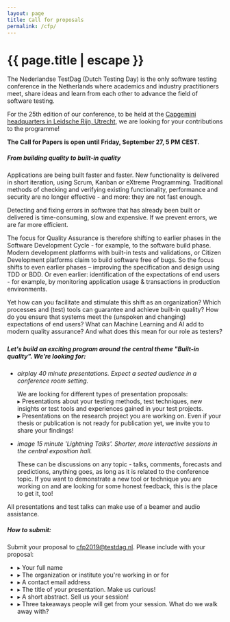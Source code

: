 ```yaml
---
layout: page
title: Call for proposals
permalink: /cfp/
---
```


<h1 class="page-title">{{ page.title | escape }}</h1>

<p>The Nederlandse TestDag (Dutch Testing Day) is the only software testing conference in the Netherlands where academics and industry practitioners meet, share ideas and learn from each other to advance the field of software testing.</p>

For the 25th edition of our conference, to be held at the [Capgemini headquarters in Leidsche Rijn, Utrecht](/location), we are looking for your contributions to the programme! 

<p><b>The Call for Papers is open until Friday, September 27, 5 PM CEST.</b></p>

<h5>From building quality to built-in quality</h5>
<p>Applications are being built faster and faster. New functionality is delivered in short iteration, using Scrum, Kanban or eXtreme Programming. Traditional methods of checking and verifying existing functionality, performance and security are no longer effective - and more: they are not fast enough.</p>
<p>Detecting and fixing errors in software that has already been built or delivered is time-consuming, slow and expensive. If we prevent errors, we are far more efficient.</p>
<p>The focus for Quality Assurance is therefore shifting to earlier phases in the Software Development Cycle - for example, to the software build phase. Modern development platforms with built-in tests and validations, or Citizen Development platforms claim to build software free of bugs. So the focus shifts to even earlier phases – improving the specification and design using TDD or BDD. Or even earlier: identification of the expectations of end users - for example, by monitoring application usage & transactions in production environments.</p>
<p>Yet how can you facilitate and stimulate this shift as an organization? Which processes and (test) tools can guarantee and achieve built-in quality? How do you ensure that systems meet the (unspoken and changing) expectations of end users? What can Machine Learning and AI add to modern quality assurance? And what does this mean for our role as testers?</p>

<h5>

<h5>Let's build an exciting program around the central theme "Built-in quality". We're looking for:</h5>

<ul class="collection">
  <li class="collection-item avatar">
    <i class="material-icons circle light-green">airplay</i>
    <span class="title"><i>40 minute presentations. Expect a seated audience in a conference room setting.</i></span> <br/>
      <p>We are looking for different types of presentation proposals: <br/>
        &#9656; Presentations about your testing methods, test techniques, new insights or test tools and experiences gained in your test projects.<br/>
        &#9656; Presentations on the research project you are working on. Even if your thesis or publication is not ready for publication yet, we invite you to share your findings!<br/>
      </p>
  </li>
  <li class="collection-item avatar">
    <i class="material-icons circle light-green">image</i>
    <span class="title"><i>15 minute 'Lightning Talks'. Shorter, more interactive sessions in the central exposition hall.</i></span>
    <p>These can be discussions on any topic - talks, comments, forecasts and predictions, anything goes, as long as it is related to the conference topic. If you want to demonstrate a new tool or technique you are working on and are looking for some honest feedback, this is the place to get it, too!</p>
  </li>
</ul>

All presentations and test talks can make use of a beamer and audio assistance.

<h5>How to submit:</h5>
Submit your proposal to <a href="mailto:cfp2019@testdag.nl?Subject=Call%20for%Papers%Testdag%202019">cfp2019@testdag.nl</a>. Please include with your proposal:
<ul>
    <li>&#9656; Your full name</li>
    <li>&#9656; The organization or institute you're working in or for</li> 
    <li>&#9656; A contact email address</li>
    <li>&#9656; The title of your presentation. Make us curious!</li>
    <li>&#9656; A short abstract. Sell us your session!</li>
    <li>&#9656; Three takeaways people will get from your session. What do we walk away with?</li>
</ul>

<div class="section">
<!--<iframe src="https://docs.google.com/forms/d/e/1FAIpQLSeJjPWfzJecOiaV0k38PJSUPLeA3h235mirwq1ZHRWcykGMIQ/viewform?embedded=true" width="800" height="600" frameborder="0" marginheight="0" marginwidth="0">Loading...</iframe>-->
</div>
